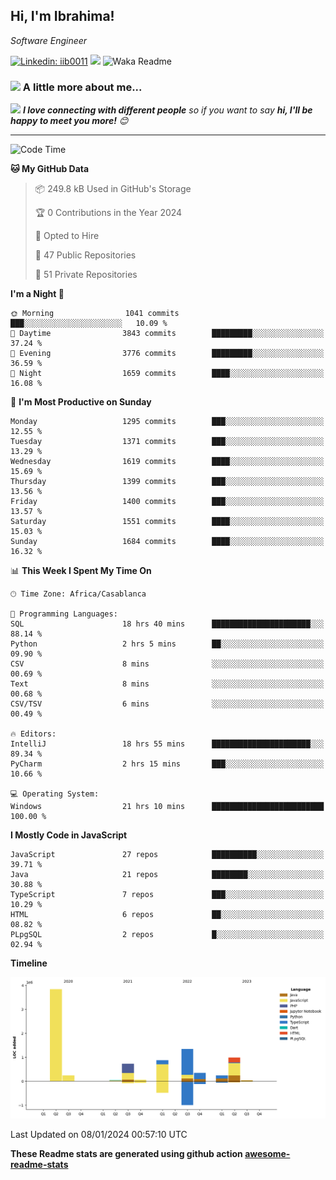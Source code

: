 <h2>Hi, I'm Ibrahima! </h2>
<p><em>Software Engineer 
</em></p>


[![Linkedin: iib0011](https://img.shields.io/badge/-iib0011-blue?style=flat-square&logo=Linkedin&logoColor=white&link=https://www.linkedin.com/in/iib0011/)](https://www.linkedin.com/in/iib0011/)
![](https://visitor-badge.glitch.me/badge?page_id=iib0011)
![Waka Readme](https://github.com/iib0011/iib0011/workflows/Waka%20Readme/badge.svg)


### <img src="https://media.giphy.com/media/VgCDAzcKvsR6OM0uWg/giphy.gif" width="50"> A little more about me...  


<img src="https://media.giphy.com/media/LnQjpWaON8nhr21vNW/giphy.gif" width="60"> <em><b>I love connecting with different people</b> so if you want to say <b>hi, I'll be happy to meet you more!</b> 😊</em>

---
<!--START_SECTION:waka-->
![Code Time](http://img.shields.io/badge/Code%20Time-2%2C841%20hrs%201%20min-blue)

**🐱 My GitHub Data** 

> 📦 249.8 kB Used in GitHub's Storage 
 > 
> 🏆 0 Contributions in the Year 2024
 > 
> 💼 Opted to Hire
 > 
> 📜 47 Public Repositories 
 > 
> 🔑 51 Private Repositories 
 > 
**I'm a Night 🦉** 

```text
🌞 Morning                1041 commits        ███░░░░░░░░░░░░░░░░░░░░░░   10.09 % 
🌆 Daytime                3843 commits        █████████░░░░░░░░░░░░░░░░   37.24 % 
🌃 Evening                3776 commits        █████████░░░░░░░░░░░░░░░░   36.59 % 
🌙 Night                  1659 commits        ████░░░░░░░░░░░░░░░░░░░░░   16.08 % 
```
📅 **I'm Most Productive on Sunday** 

```text
Monday                   1295 commits        ███░░░░░░░░░░░░░░░░░░░░░░   12.55 % 
Tuesday                  1371 commits        ███░░░░░░░░░░░░░░░░░░░░░░   13.29 % 
Wednesday                1619 commits        ████░░░░░░░░░░░░░░░░░░░░░   15.69 % 
Thursday                 1399 commits        ███░░░░░░░░░░░░░░░░░░░░░░   13.56 % 
Friday                   1400 commits        ███░░░░░░░░░░░░░░░░░░░░░░   13.57 % 
Saturday                 1551 commits        ████░░░░░░░░░░░░░░░░░░░░░   15.03 % 
Sunday                   1684 commits        ████░░░░░░░░░░░░░░░░░░░░░   16.32 % 
```


📊 **This Week I Spent My Time On** 

```text
🕑︎ Time Zone: Africa/Casablanca

💬 Programming Languages: 
SQL                      18 hrs 40 mins      ██████████████████████░░░   88.14 % 
Python                   2 hrs 5 mins        ██░░░░░░░░░░░░░░░░░░░░░░░   09.90 % 
CSV                      8 mins              ░░░░░░░░░░░░░░░░░░░░░░░░░   00.69 % 
Text                     8 mins              ░░░░░░░░░░░░░░░░░░░░░░░░░   00.68 % 
CSV/TSV                  6 mins              ░░░░░░░░░░░░░░░░░░░░░░░░░   00.49 % 

🔥 Editors: 
IntelliJ                 18 hrs 55 mins      ██████████████████████░░░   89.34 % 
PyCharm                  2 hrs 15 mins       ███░░░░░░░░░░░░░░░░░░░░░░   10.66 % 

💻 Operating System: 
Windows                  21 hrs 10 mins      █████████████████████████   100.00 % 
```

**I Mostly Code in JavaScript** 

```text
JavaScript               27 repos            ██████████░░░░░░░░░░░░░░░   39.71 % 
Java                     21 repos            ████████░░░░░░░░░░░░░░░░░   30.88 % 
TypeScript               7 repos             ███░░░░░░░░░░░░░░░░░░░░░░   10.29 % 
HTML                     6 repos             ██░░░░░░░░░░░░░░░░░░░░░░░   08.82 % 
PLpgSQL                  2 repos             █░░░░░░░░░░░░░░░░░░░░░░░░   02.94 % 
```



**Timeline**

![Lines of Code chart](https://raw.githubusercontent.com/iib0011/iib0011/master/assets/bar_graph.png)


 Last Updated on 08/01/2024 00:57:10 UTC
<!--END_SECTION:waka-->

**These Readme stats are generated using github action [awesome-readme-stats](https://github.com/iib0011/waka-readme-stats)**
